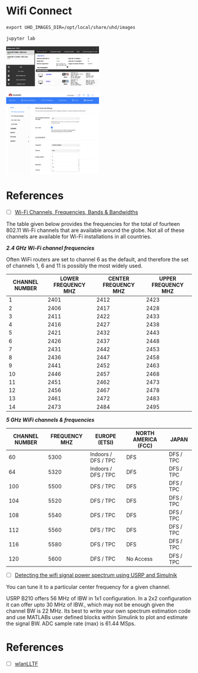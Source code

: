 # Wifi Connect


```
export UHD_IMAGES_DIR=/opt/local/share/uhd/images
```

```
jupyter lab
```

<img src=images/WIFI-card-status-free.png width='50%' height='50%' > </img>

<img src=images/WIFI-card-status-huawei.png width='50%' height='50%' > </img>

# References

- [ ] [Wi-Fi Channels, Frequencies, Bands & Bandwidths](https://www.electronics-notes.com/articles/connectivity/wifi-ieee-802-11/channels-frequencies-bands-bandwidth.php)

The table given below provides the frequencies for the total of fourteen 802.11 Wi-Fi channels that are available around the globe. Not all of these channels are available for Wi-Fi installations in all countries.

***2.4 GHz Wi-Fi channel frequencies***

Often WiFi routers are set to channel 6 as the default, and therefore the set of channels 1, 6 and 11 is possibly the most widely used.
 
| CHANNEL NUMBER | LOWER FREQUENCY MHZ | CENTER FREQUENCY MHZ | UPPER FREQUENCY MHZ |
|-|-|-|-|
| 1	| 2401	| 2412	| 2423 |
| 2	| 2406	| 2417	| 2428 |
| 3	| 2411	| 2422	| 2433 |
| 4	| 2416	| 2427	| 2438 |
| 5	| 2421	| 2432	| 2443 |
| 6	| 2426	| 2437	| 2448 |
| 7	| 2431	| 2442	| 2453 |
| 8	| 2436	| 2447	| 2458 |
| 9	| 2441	| 2452	| 2463 |
| 10	| 2446	| 2457	| 2468 |
| 11	| 2451	| 2462	| 2473 |
| 12	| 2456	| 2467	| 2478 |
| 13	| 2461	| 2472	| 2483 |
| 14	| 2473	| 2484	| 2495 |

***5 GHz WiFi channels & frequencies***

| CHANNEL NUMBER	| FREQUENCY MHZ	| EUROPE (ETSI)	| NORTH AMERICA (FCC)	| JAPAN |
|-----|-------|---------------------|-----|-----------|
| 60	| 5300	| Indoors / DFS / TPC	| DFS	| DFS / TPC | 
| 64	| 5320	| Indoors / DFS / TPC	| DFS	| DFS / TPC | 
| 100	| 5500	| DFS / TPC	| DFS	| DFS / TPC | 
| 104	| 5520	| DFS / TPC	| DFS	| DFS / TPC | 
| 108	| 5540	| DFS / TPC	| DFS	| DFS / TPC | 
| 112	| 5560	| DFS / TPC	| DFS	| DFS / TPC | 
| 116	| 5580	| DFS / TPC	| DFS	| DFS / TPC | 
| 120	| 5600	| DFS / TPC	| No Access	| DFS / TPC |


- [ ] [Detecting the wifi signal power spectrum using USRP and Simulnik](https://www.mathworks.com/matlabcentral/answers/197123-detecting-the-wifi-signal-power-spectrum-using-usrp-and-simulnik)

You can tune it to a particular center frequency for a given channel.

USRP B210 offers 56 MHz of IBW in 1x1 configuration. In a 2x2 configuration it can offer upto 30 MHz of IBW., which may not be enough given the channel BW is 22 MHz. Its best to write your own spectrum estimation code and use MATLABs user defined blocks within Simulink to plot and estimate the signal BW. ADC sample rate (max) is 61.44 MSps.

# References

- [ ] [wlanLLTF](https://www.mathworks.com/help/wlan/ref/wlanlltf.html)
